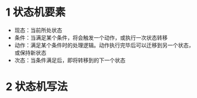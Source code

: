 # 1 状态机要素

- 现态：当前所处状态
- 条件：当满足某个条件，将会触发一个动作，或执行一次状态转移
- 动作：满足某个条件时的处理逻辑。动作执行完毕后可以迁移到另一个状态，或保持新状态
- 次态：当条件满足后，即将转移到的下一个状态



# 2 状态机写法

